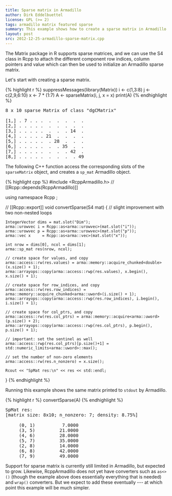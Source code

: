 ```yaml
---
title: Sparse matrix in Armadillo
author: Dirk Eddelbuettel
license: GPL (>= 2)
tags: armadillo matrix featured sparse
summary: This example shows how to create a sparse matrix in Armadillo
layout: post
src: 2012-12-25-armadillo-sparse-matrix.cpp
---
```

The Matrix package in R supports sparse matrices, and we can use
the S4 class in Rcpp to attach the different component row indices,
column pointers and value which can then be used to initialize an
Armadillo sparse matrix.

Let's start with creating a sparse matrix.




{% highlight r %}
suppressMessages(library(Matrix))
i <- c(1,3:8) 
j <- c(2,9,6:10) 
x <- 7 * (1:7)
A <- sparseMatrix(i, j, x = x) 
print(A)
{% endhighlight %}



<pre class="output">
8 x 10 sparse Matrix of class &quot;dgCMatrix&quot;
                             
[1,] . 7 . . .  .  .  .  .  .
[2,] . . . . .  .  .  .  .  .
[3,] . . . . .  .  .  . 14  .
[4,] . . . . . 21  .  .  .  .
[5,] . . . . .  . 28  .  .  .
[6,] . . . . .  .  . 35  .  .
[7,] . . . . .  .  .  . 42  .
[8,] . . . . .  .  .  .  . 49
</pre>


The following C++ function access the corresponding slots of the
`sparseMatrix` object, and creates a `sp_mat` Armadillo object.

{% highlight cpp %}
#include <RcppArmadillo.h>
// [[Rcpp::depends(RcppArmadillo)]]

using namespace Rcpp ;

// [[Rcpp::export]]
void convertSparse(S4 mat) {         // slight improvement with two non-nested loops

    IntegerVector dims = mat.slot("Dim");
    arma::urowvec i = Rcpp::as<arma::urowvec>(mat.slot("i"));
    arma::urowvec p = Rcpp::as<arma::urowvec>(mat.slot("p"));     
    arma::vec x     = Rcpp::as<arma::vec>(mat.slot("x"));

    int nrow = dims[0], ncol = dims[1];
    arma::sp_mat res(nrow, ncol);

    // create space for values, and copy
    arma::access::rw(res.values) = arma::memory::acquire_chunked<double>(x.size() + 1);
    arma::arrayops::copy(arma::access::rwp(res.values), x.begin(), x.size() + 1);

    // create space for row_indices, and copy
    arma::access::rw(res.row_indices) = arma::memory::acquire_chunked<arma::uword>(i.size() + 1);
    arma::arrayops::copy(arma::access::rwp(res.row_indices), i.begin(), i.size() + 1);
    
    // create space for col_ptrs, and copy 
    arma::access::rw(res.col_ptrs) = arma::memory::acquire<arma::uword>(p.size() + 2);
    arma::arrayops::copy(arma::access::rwp(res.col_ptrs), p.begin(), p.size() + 1);

    // important: set the sentinel as well
    arma::access::rwp(res.col_ptrs)[p.size()+1] = std::numeric_limits<arma::uword>::max();
    
    // set the number of non-zero elements
    arma::access::rw(res.n_nonzero) = x.size();

    Rcout << "SpMat res:\n" << res << std::endl;
}
{% endhighlight %}


Running this example shows the same matrix printed to `stdout` by
Armadillo.

{% highlight r %}
convertSparse(A)
{% endhighlight %}



<pre class="output">
SpMat res:
[matrix size: 8x10; n_nonzero: 7; density: 8.75%]

     (0, 1)          7.0000
     (3, 5)         21.0000
     (4, 6)         28.0000
     (5, 7)         35.0000
     (2, 8)         14.0000
     (6, 8)         42.0000
     (7, 9)         49.0000
</pre>


Support for sparse matrix is currently still limited in Armadillo,
but expected to grow.  Likewise, RcppArmadillo does not yet have
converters such as `as<>()` (though the example above does 
essentially everything that is needed) and `wrap()` converters.
But we expect to add these
eventually --- at which point this example will be much simpler.
